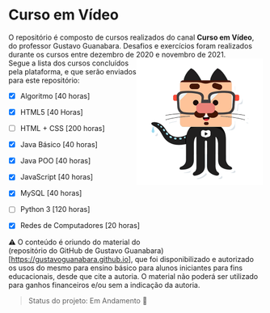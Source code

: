 # Curso em Vídeo

O repositório é composto de cursos realizados do canal **Curso em Vídeo**, do professor Gustavo Guanabara. Desafios e exercícios foram realizados durante os cursos entre dezembro de 2020 e novembro de 2021. <br><img src=".\HTML-CSS-2020\html-css\Desafios\desafio d002\img\github-g.png" width="250" align="right"/>Segue a lista dos cursos concluídos pela plataforma, e que serão enviados para este repositório:

- [x] Algoritmo [40 horas]

- [x] HTML5 [40 Horas]

- [ ] HTML + CSS [200 horas]

- [x] Java Básico [40 horas]

- [x] Java POO [40 horas]

- [x] JavaScript [40 horas]

- [x] MySQL [40 horas]

- [ ] Python 3 [120 horas]

- [x] Redes de Computadores [20 horas]
  

:warning: O conteúdo é oriundo do material do (repositório do GitHub de Gustavo Guanabara)[https://gustavoguanabara.github.io], que foi disponibilizado e autorizado os usos do mesmo para ensino básico para alunos iniciantes para fins educacionais, desde que cite a autoria. O material não poderá ser utilizado para ganhos financeiros e/ou sem a indicação da autoria.

> Status do projeto: Em Andamento :pencil:


